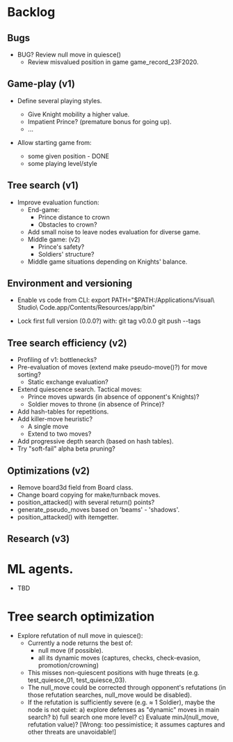 # Backlog

## Bugs
- BUG? Review null move in quiesce()
  - Review misvalued position in game game_record_23F2020.

## Game-play (v1)

- Define several playing styles.
  - Give Knight mobility a higher value.
  - Impatient Prince? (premature bonus for going up).
  - ...

- Allow starting game from:
  - some given position - DONE
  - some playing level/style
  
## Tree search (v1)

- Improve evaluation function:
  - End-game:
    - Prince distance to crown
    - Obstacles to crown?
  - Add small noise to leave nodes evaluation for diverse game.
  - Middle game: (v2)
    - Prince's safety?
    - Soldiers' structure?
  - Middle game situations depending on Knights' balance.

## Environment and versioning

- Enable vs code from CLI:
export PATH="$PATH:/Applications/Visual\ Studio\ Code.app/Contents/Resources/app/bin"

- Lock first full version (0.0.0?) with:
git tag v0.0.0
git push --tags

## Tree search efficiency (v2)

- Profiling of v1: bottlenecks?
- Pre-evaluation of moves (extend make pseudo-move()?) for move sorting?
  - Static exchange evaluation?
- Extend quiescence search. Tactical moves:
  - Prince moves upwards (in absence of opponent's Knights)?
  - Soldier moves to throne (in absence of Prince)?
- Add hash-tables for repetitions.
- Add killer-move heuristic? 
  - A single move
  - Extend to two moves?
- Add progressive depth search (based on hash tables).
- Try "soft-fail" alpha beta pruning?


## Optimizations (v2)

- Remove board3d field from Board class.
- Change board copying for make/turnback moves.
- position_attacked() with several return() points?
- generate_pseudo_moves based on 'beams' - 'shadows'.
- position_attacked() with itemgetter.


## Research (v3)
# ML agents.
- TBD

# Tree search optimization
-  Explore refutation of null move in quiesce():
    - Currently a node returns the best of:
      - null move (if possible).
      - all its dynamic moves (captures, checks, check-evasion, promotion/crowning)
    - This misses non-quiescent positions with huge threats (e.g. test_quiesce_01, test_quiesce_03).
    - The null_move could be corrected through opponent's refutations (in those refutation searches, null_move would be disabled).
    - If the refutation is sufficiently severe (e.g. ≈ 1 Soldier), maybe the node is not quiet:
      a) explore defenses as "dynamic" moves in main search?
      b) full search one more level?
      c) Evaluate minJ(null_move, refutation value)? [Wrong: too pessimistice; it assumes captures and other threats are unavoidable!]

